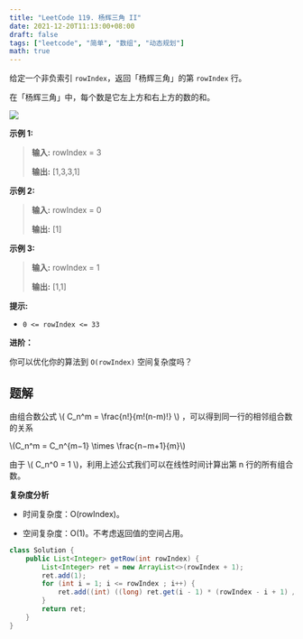 ```yaml
---
title: "LeetCode 119. 杨辉三角 II"
date: 2021-12-20T11:13:00+08:00
draft: false
tags: ["leetcode", "简单", "数组", "动态规划"]
math: true
---
```


给定一个非负索引 `rowIndex`，返回「杨辉三角」的第 `rowIndex` 行。

在「杨辉三角」中，每个数是它左上方和右上方的数的和。

<!--more-->

![](https://tategotoazarasi.github.io/images/1626927345-DZmfxB-PascalTriangleAnimated2.gif)

**示例 1:**

> **输入:** rowIndex = 3
>
> **输出:** [1,3,3,1]

**示例 2:**

> **输入:** rowIndex = 0
>
> **输出:** [1]

**示例 3:**

> **输入:** rowIndex = 1
>
> **输出:** [1,1]

**提示:**

- `0 <= rowIndex <= 33`

**进阶：**

你可以优化你的算法到 `O(rowIndex)` 空间复杂度吗？

## 题解

由组合数公式 \\( C_n^m = \frac{n!}{m!(n-m)!} \\) ，可以得到同一行的相邻组合数的关系

\\(C_n^m = C_n^{m−1} \times \frac{n−m+1}{m}\\)

由于 \\( C_n^0 = 1 \\)，利用上述公式我们可以在线性时间计算出第 n 行的所有组合数。

**复杂度分析**

- 时间复杂度：O(rowIndex)。

- 空间复杂度：O(1)。不考虑返回值的空间占用。

```java
class Solution {
    public List<Integer> getRow(int rowIndex) {
        List<Integer> ret = new ArrayList<>(rowIndex + 1);
        ret.add(1);
        for (int i = 1; i <= rowIndex ; i++) {
            ret.add((int) ((long) ret.get(i - 1) * (rowIndex - i + 1) / i));
        }
        return ret;
    }
}
```
